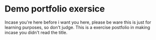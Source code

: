 # Demo portfolio exersice

Incase you're here before i want you here, please be ware this is just for learning purposes, so don't judge. This is a exercise postfolio in making incase you didn't read the title.